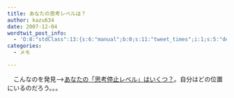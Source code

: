 ```yaml
---
title: あなたの思考レベルは？
author: kazu634
date: 2007-12-04
wordtwit_post_info:
  - 'O:8:"stdClass":13:{s:6:"manual";b:0;s:11:"tweet_times";i:1;s:5:"delay";i:0;s:7:"enabled";i:1;s:10:"separation";s:2:"60";s:7:"version";s:3:"3.7";s:14:"tweet_template";b:0;s:6:"status";i:2;s:6:"result";a:0:{}s:13:"tweet_counter";i:2;s:13:"tweet_log_ids";a:1:{i:0;i:3397;}s:9:"hash_tags";a:0:{}s:8:"accounts";a:1:{i:0;s:7:"kazu634";}}'
categories:
  - メモ

---
```

<div class="section">
<p>
    　こんなのを発見&#8212;><a href="http://anond.hatelabo.jp/20071204193149" onclick="__gaTracker('send', 'event', 'outbound-article', 'http://anond.hatelabo.jp/20071204193149', 'あなたの「思考停止レベル」はいくつ？');" target="_blank">あなたの「思考停止レベル」はいくつ？</a>。自分はどの位置にいるのだろう。。。
</p>
</div>
